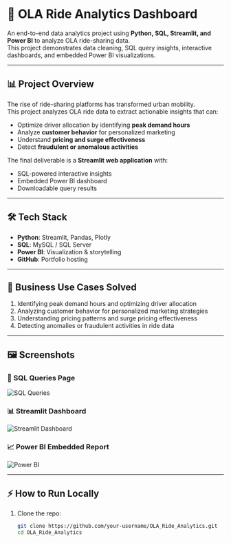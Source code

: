 # 🚗 OLA Ride Analytics Dashboard

An end-to-end data analytics project using **Python, SQL, Streamlit, and Power BI** to analyze OLA ride-sharing data.  
This project demonstrates data cleaning, SQL query insights, interactive dashboards, and embedded Power BI visualizations.

---

## 📊 Project Overview
The rise of ride-sharing platforms has transformed urban mobility.  
This project analyzes OLA ride data to extract actionable insights that can:
- Optimize driver allocation by identifying **peak demand hours**
- Analyze **customer behavior** for personalized marketing
- Understand **pricing and surge effectiveness**
- Detect **fraudulent or anomalous activities**

The final deliverable is a **Streamlit web application** with:
- SQL-powered interactive insights
- Embedded Power BI dashboard
- Downloadable query results

---

## 🛠️ Tech Stack
- **Python**: Streamlit, Pandas, Plotly
- **SQL**: MySQL / SQL Server
- **Power BI**: Visualization & storytelling
- **GitHub**: Portfolio hosting

---

## 📌 Business Use Cases Solved
1. Identifying peak demand hours and optimizing driver allocation  
2. Analyzing customer behavior for personalized marketing strategies  
3. Understanding pricing patterns and surge pricing effectiveness  
4. Detecting anomalies or fraudulent activities in ride data  

---

## 🖼️ Screenshots

### 🔎 SQL Queries Page
![SQL Queries](screenshots/sql_queries.png)

### 📊 Streamlit Dashboard
![Streamlit Dashboard](screenshots/streamlit_dashboard.png)

### 📈 Power BI Embedded Report
![Power BI](screenshots/powerbi.png)

---

## ⚡ How to Run Locally

1. Clone the repo:
   ```bash
   git clone https://github.com/your-username/OLA_Ride_Analytics.git
   cd OLA_Ride_Analytics
